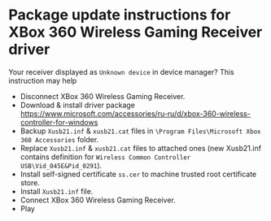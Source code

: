 # Package update instructions for XBox 360 Wireless Gaming Receiver driver

Your receiver displayed as `Unknown device` in device manager? This instruction may help

- Disconnect XBox 360 Wireless Gaming Receiver.
- Download & install driver package https://www.microsoft.com/accessories/ru-ru/d/xbox-360-wireless-controller-for-windows
- Backup `Xusb21.inf` & `xusb21.cat` files in `\Program Files\Microsoft Xbox 360 Accessories` folder.
- Replace `Xusb21.inf` & `xusb21.cat` files to attached ones (new Xusb21.inf contains definition for `Wireless Common Controller USB\Vid_045E&Pid_0291`).
- Install self-signed certificate `ss.cer` to machine trusted root certificate store.
- Install `Xusb21.inf` file.
- Connect XBox 360 Wireless Gaming Receiver.
- Play

